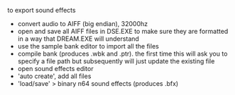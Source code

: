 to export sound effects
- convert audio to AIFF (big endian), 32000hz
- open and save all AIFF files in DSE.EXE to make sure they are formatted in a way that DREAM.EXE will understand
- use the sample bank editor to import all the files
- compile bank (produces .wbk and .ptr). the first time this will ask you to specify a file path but subsequently will just update the existing file
- open sound effects editor
- 'auto create', add all files
- 'load/save' > binary n64 sound effects (produces .bfx)